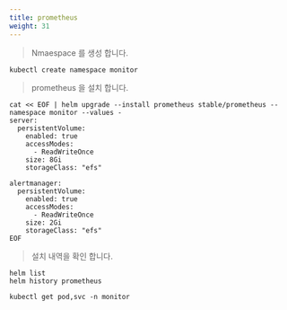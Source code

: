 ```yaml
---
title: prometheus
weight: 31
---
```


> Nmaespace 를 생성 합니다.

```
kubectl create namespace monitor
```

> prometheus 을 설치 합니다.

```
cat << EOF | helm upgrade --install prometheus stable/prometheus --namespace monitor --values -
server:
  persistentVolume:
    enabled: true
    accessModes:
      - ReadWriteOnce
    size: 8Gi
    storageClass: "efs"

alertmanager:
  persistentVolume:
    enabled: true
    accessModes:
      - ReadWriteOnce
    size: 2Gi
    storageClass: "efs"
EOF
```

> 설치 내역을 확인 합니다.

```
helm list
helm history prometheus

kubectl get pod,svc -n monitor
```
